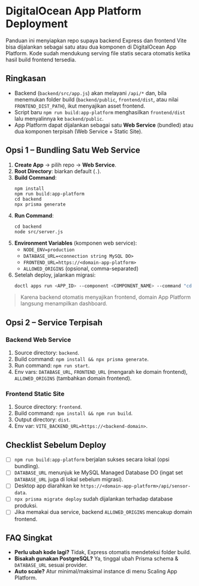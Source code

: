 # DigitalOcean App Platform Deployment

Panduan ini menyiapkan repo supaya backend Express dan frontend Vite bisa dijalankan sebagai satu atau dua komponen di DigitalOcean App Platform. Kode sudah mendukung serving file statis secara otomatis ketika hasil build frontend tersedia.

## Ringkasan
- Backend (`backend/src/app.js`) akan melayani `/api/*` dan, bila menemukan folder build (`backend/public`, `frontend/dist`, atau nilai `FRONTEND_DIST_PATH`), ikut menyajikan asset frontend.
- Script baru `npm run build:app-platform` menghasilkan `frontend/dist` lalu menyalinnya ke `backend/public`.
- App Platform dapat dijalankan sebagai satu **Web Service** (bundled) atau dua komponen terpisah (Web Service + Static Site).

## Opsi 1 – Bundling Satu Web Service

1. **Create App** → pilih repo → **Web Service**.
2. **Root Directory**: biarkan default (`.`).
3. **Build Command**:
   ```
   npm install
   npm run build:app-platform
   cd backend
   npx prisma generate
   ```
4. **Run Command**:
   ```
   cd backend
   node src/server.js
   ```
5. **Environment Variables** (komponen web service):
   - `NODE_ENV=production`
   - `DATABASE_URL=<connection string MySQL DO>`
   - `FRONTEND_URL=https://<domain-app-platform>`
   - `ALLOWED_ORIGINS` (opsional, comma-separated)
6. Setelah deploy, jalankan migrasi:
   ```bash
   doctl apps run <APP_ID> --component <COMPONENT_NAME> --command "cd backend && npx prisma migrate deploy"
   ```

> Karena backend otomatis menyajikan frontend, domain App Platform langsung menampilkan dashboard.

## Opsi 2 – Service Terpisah

### Backend Web Service
1. Source directory: `backend`.
2. Build command: `npm install && npx prisma generate`.
3. Run command: `npm run start`.
4. Env vars: `DATABASE_URL`, `FRONTEND_URL` (mengarah ke domain frontend), `ALLOWED_ORIGINS` (tambahkan domain frontend).

### Frontend Static Site
1. Source directory: `frontend`.
2. Build command: `npm install && npm run build`.
3. Output directory: `dist`.
4. Env var: `VITE_BACKEND_URL=https://<backend-domain>`.

## Checklist Sebelum Deploy
- [ ] `npm run build:app-platform` berjalan sukses secara lokal (opsi bundling).
- [ ] `DATABASE_URL` menunjuk ke MySQL Managed Database DO (ingat set `DATABASE_URL` juga di lokal sebelum migrasi).
- [ ] Desktop app diarahkan ke `https://<domain-app-platform>/api/sensor-data`.
- [ ] `npx prisma migrate deploy` sudah dijalankan terhadap database produksi.
- [ ] Jika memakai dua service, backend `ALLOWED_ORIGINS` mencakup domain frontend.

## FAQ Singkat
- **Perlu ubah kode lagi?** Tidak, Express otomatis mendeteksi folder build.
- **Bisakah gunakan PostgreSQL?** Ya, tinggal ubah Prisma schema & `DATABASE_URL` sesuai provider.
- **Auto scale?** Atur minimal/maksimal instance di menu Scaling App Platform.
